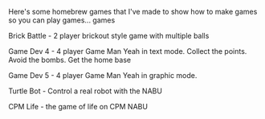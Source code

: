 Here's some homebrew games that I've made to show how to make games so you can play games... games

Brick Battle - 2 player brickout style game with multiple balls

Game Dev 4 - 4 player Game Man Yeah in text mode. Collect the points. Avoid the bombs. Get the home base

Game Dev 5 - 4 player Game Man Yeah in graphic mode. 

Turtle Bot - Control a real robot with the NABU

CPM Life - the game of life on CPM NABU

